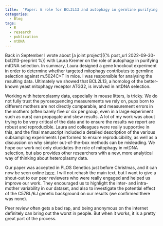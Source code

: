 ```yaml
---
title:  "Paper: A role for BCL2L13 and autophagy in germline purifying selection of mtDNA"
categories:
  - Blog
tags:
  - R
  - research
  - publication
  - mtDNA
---
```


Back in September I wrote about [a joint project]({% post_url 2022-09-30-bcl2l13-preprint %}) with Laura Kremer on the role of autophagy in purifying mtDNA selection. In summary, Laura designed a gene knockout experiment in order to determine whether targeted mitophagy contributes to germline selection against m.5024C>T in mice. I was responsible for analysing the resulting data. Ultimately we showed that BCL2L13, a homolog of the better-known yeast mitophagy receptor ATG32, is involved in mtDNA selection.

Working with heteroplasmy data, especially in mouse litters, is tricky. We do not fully trust the pyrosequencing measurements we rely on, pups born to different mothers are not directly comparable, and measurement errors in the mothers (often barely five or six per group, even in a large experiment such as ours) can propagate and skew results. A lot of my work was about trying to be very critical of the data and to ensure the results we report are robust and reproducible. Laura and colleagues were really supportive in this, and the final manuscript included a detailed description of the various subsampling experiments I performed to ensure reproducibility, as well as a discussion on why simpler out-of-the-box methods can be misleading. We hope our work not only elucidates the role of mitophagy in mtDNA selection, but also provides other researchers with a new, more analytical way of thinking about heteroplasmy data.

Our paper was accepted in PLOS Genetics just before Christmas, and it can now be seen online [here](https://journals.plos.org/plosgenetics/article?id=10.1371/journal.pgen.1010573). I will not rehash the main text, but I want to give a shout-out to our peer reviewers who were really engaged and helped us improve our work. They encouraged us to highlight the inter- and intra-mother variability in our dataset, and also to investigate the potential effect of the C57BL/6J genetic background on our results (we confirmed there was none). 

Peer review often gets a bad rap, and being anonymous on the internet definitely can bring out the worst in people. But when it works, it is a pretty great part of the process. 
